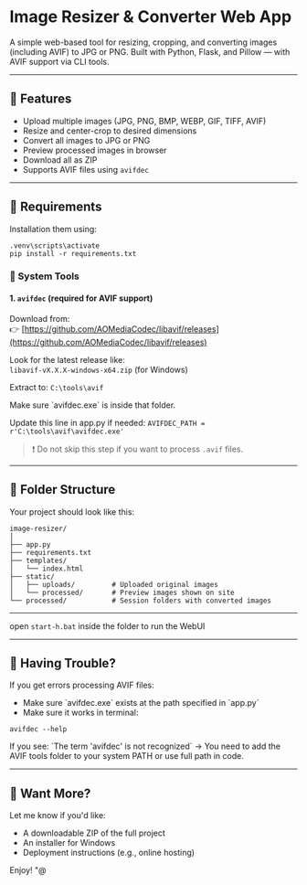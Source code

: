 # Image Resizer & Converter Web App

A simple web-based tool for resizing, cropping, and converting images (including AVIF) to JPG or PNG.
Built with Python, Flask, and Pillow — with AVIF support via CLI tools.

---

## 🧾 Features

- Upload multiple images (JPG, PNG, BMP, WEBP, GIF, TIFF, AVIF)
- Resize and center-crop to desired dimensions
- Convert all images to JPG or PNG
- Preview processed images in browser
- Download all as ZIP
- Supports AVIF files using `avifdec`

---

## 🧰 Requirements

Installation them using:
```
.venv\scripts\activate
pip install -r requirements.txt
```

### 🔧 System Tools

#### 1. `avifdec` (required for AVIF support)

Download from:  
👉 [https://github.com/AOMediaCodec/libavif/releases](https://github.com/AOMediaCodec/libavif/releases) 

Look for the latest release like:  
`libavif-vX.X.X-windows-x64.zip` (for Windows)

Extract to:
`C:\tools\avif`

Make sure \`avifdec.exe\` is inside that folder.

Update this line in app.py if needed:
`AVIFDEC_PATH = r'C:\tools\avif\avifdec.exe'`
> ❗ Do not skip this step if you want to process `.avif` files.

---

## 📁 Folder Structure

Your project should look like this:

```
image-resizer/
│
├── app.py
├── requirements.txt
├── templates/
│   └── index.html
├── static/
│   ├── uploads/         # Uploaded original images
│   └── processed/       # Preview images shown on site
└── processed/           # Session folders with converted images
```

---

open `start-h.bat` inside the folder to run the WebUI

---

## 💬 Having Trouble?

If you get errors processing AVIF files:
- Make sure \`avifdec.exe\` exists at the path specified in \`app.py\`
- Make sure it works in terminal:
```
avifdec --help
```

If you see:
\`The term 'avifdec' is not recognized\`
→ You need to add the AVIF tools folder to your system PATH or use full path in code.

---

## 🚀 Want More?

Let me know if you'd like:
- A downloadable ZIP of the full project
- An installer for Windows
- Deployment instructions (e.g., online hosting)

Enjoy!
"@
